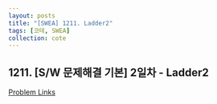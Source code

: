 ```yaml
---
layout: posts
title: "[SWEA] 1211. Ladder2"
tags: [코테, SWEA]
collection: cote
---
```


## 1211. [S/W 문제해결 기본] 2일차 - Ladder2

[Problem Links](https://swexpertacademy.com/main/code/problem/problemDetail.do?contestProbId=AV14BgD6AEECFAYh&categoryId=AV14BgD6AEECFAYh&categoryType=CODE&problemTitle=%5BS%2FW+%EB%AC%B8%EC%A0%9C%ED%95%B4%EA%B2%B0+%EA%B8%B0%EB%B3%B8%5D&orderBy=FIRST_REG_DATETIME&selectCodeLang=ALL&select-1=&pageSize=10&pageIndex=3)


<script src="https://gist.github.com/HyangsukMin/3a932e2bb7416d5ca7a6361fdcfd2d4c.js"></script>
